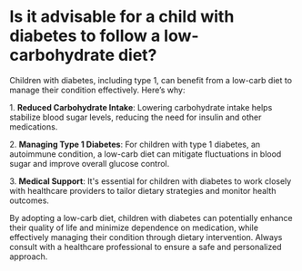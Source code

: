 # Is it advisable for a child with diabetes to follow a low-carbohydrate diet?

Children with diabetes, including type 1, can benefit from a low-carb diet to manage their condition effectively. Here’s why:

1\. **Reduced Carbohydrate Intake**: Lowering carbohydrate intake helps stabilize blood sugar levels, reducing the need for insulin and other medications.

2\. **Managing Type 1 Diabetes**: For children with type 1 diabetes, an autoimmune condition, a low-carb diet can mitigate fluctuations in blood sugar and improve overall glucose control.

3\. **Medical Support**: It's essential for children with diabetes to work closely with healthcare providers to tailor dietary strategies and monitor health outcomes.

By adopting a low-carb diet, children with diabetes can potentially enhance their quality of life and minimize dependence on medication, while effectively managing their condition through dietary intervention. Always consult with a healthcare professional to ensure a safe and personalized approach.
